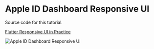 # Apple ID Dashboard Responsive UI

Source code for this tutorial:

[Flutter Responsive UI in Practice](https://medium.com/@haashem/flutter-responsive-ui-in-practice-9b3a170ece5f)

![Apple ID Dashboard Responsive UI](/.github/images/apple-id-dashboard.gif)
